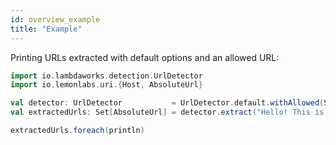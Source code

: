 ```yaml
---
id: overview_example
title: "Example"
---
```


Printing URLs extracted with default options and an allowed URL:

```scala mdoc
import io.lambdaworks.detection.UrlDetector
import io.lemonlabs.uri.{Host, AbsoluteUrl}

val detector: UrlDetector           = UrlDetector.default.withAllowed(Set(Host.parse("lambdaworks.io")))
val extractedUrls: Set[AbsoluteUrl] = detector.extract("Hello! This is a URL - lambdaworks.io")

extractedUrls.foreach(println)
```